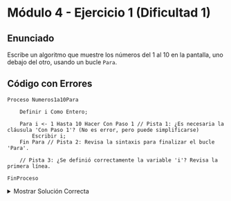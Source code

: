 # Módulo 4 - Ejercicio 1 (Dificultad 1)

## Enunciado
Escribe un algoritmo que muestre los números del 1 al 10 en la pantalla, uno debajo del otro, usando un bucle `Para`.

## Código con Errores
```pseudocode
Proceso Numeros1a10Para

    Definir i Como Entero;

    Para i <- 1 Hasta 10 Hacer Con Paso 1 // Pista 1: ¿Es necesaria la cláusula 'Con Paso 1'? (No es error, pero puede simplificarse)
        Escribir i;
    Fin Para // Pista 2: Revisa la sintaxis para finalizar el bucle 'Para'.

    // Pista 3: ¿Se definió correctamente la variable 'i'? Revisa la primera línea.

FinProceso
```
<details><summary>Mostrar Solución Correcta</summary>
## Solución Correcta
```pseudocode
Proceso Numeros1a10Para_Solucion

    Definir i Como Entero; // Correcto.

    Para i <- 1 Hasta 10 Hacer // Corregido: 'Con Paso 1' es opcional si el paso es 1.
        Escribir i;
    FinPara // Corregido: Sintaxis correcta 'FinPara'.

FinProceso
```
</details><details><summary>Mostrar Explicación de la Solución</summary>
## Explicación de la Solución
1.  La cláusula `Con Paso 1` en un bucle `Para` es opcional. Si el paso es 1 (el valor por defecto), puede omitirse para simplificar el código. No era un error de ejecución, pero sí una posible mejora/simplificación.
2.  La palabra clave para finalizar un bucle `Para` es `FinPara` (todo junto), no `Fin Para` (separado).
3.  La definición `Definir i Como Entero;` era correcta. El comentario de la Pista 3 era para asegurar la revisión completa, pero no había error allí.
```
</details>
